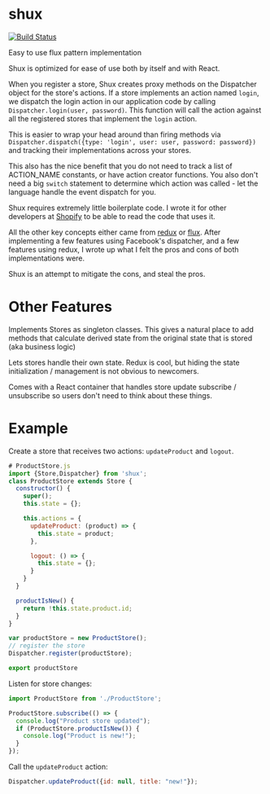 # shux
[![Build Status](https://travis-ci.org/boourns/shux.svg?branch=master)](https://travis-ci.org/boourns/shux)

Easy to use flux pattern implementation

Shux is optimized for ease of use both by itself and with React.

When you register a store, Shux creates proxy methods on the Dispatcher object for the store's actions.  If a store implements an action named `login`, we dispatch the login action in our application code by calling `Dispatcher.login(user, password)`.  This function will call the action against all the registered stores that implement the `login` action.  

This is easier to wrap your head around than firing methods via `Dispatcher.dispatch({type: 'login', user: user, password: password})` and tracking their implementations across your stores.

This also has the nice benefit that you do not need to track a list of ACTION_NAME constants, or have action creator functions.  You also don't need a big `switch` statement to determine which action was called - let the language handle the event dispatch for you.

Shux requires extremely little boilerplate code.  I wrote it for other developers at [Shopify](https://shopify.com/) to be able to read the code that uses it.

All the other key concepts either came from [redux](https://github.com/rackt/redux) or [flux](https://github.com/facebook/flux).  After implementing a few features using Facebook's dispatcher, and a few features using redux, I wrote up what I felt the pros and cons of both implementations were.

Shux is an attempt to mitigate the cons, and steal the pros.

# Other Features
Implements Stores as singleton classes.  This gives a natural place to add methods that calculate derived state from the original state that is stored (aka business logic)

Lets stores handle their own state.  Redux is cool, but hiding the state initialization / management is not obvious to newcomers.

Comes with a React container that handles store update subscribe / unsubscribe so users don't need to think about these things.

# Example

Create a store that receives two actions: `updateProduct` and `logout`.

```javascript
# ProductStore.js
import {Store,Dispatcher} from 'shux';
class ProductStore extends Store {
  constructor() {
    super();
    this.state = {};

    this.actions = {
      updateProduct: (product) => {
        this.state = product;
      },

      logout: () => {
        this.state = {};
      }
    }
  }

  productIsNew() {
    return !this.state.product.id;
  }
}

var productStore = new ProductStore();
// register the store
Dispatcher.register(productStore);

export productStore
```

Listen for store changes:
```javascript
import ProductStore from './ProductStore';

ProductStore.subscribe(() => {
  console.log("Product store updated");
  if (ProductStore.productIsNew()) {
    console.log("Product is new!");
  }
});
```

Call the `updateProduct` action:
```javascript
Dispatcher.updateProduct({id: null, title: "new!"});
```

